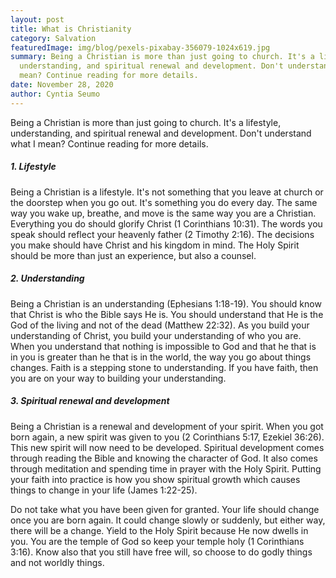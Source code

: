 ```yaml
---
layout: post
title: What is Christianity
category: Salvation
featuredImage: img/blog/pexels-pixabay-356079-1024x619.jpg
summary: Being a Christian is more than just going to church. It's a lifestyle,
  understanding, and spiritual renewal and development. Don't understand what I
  mean? Continue reading for more details.
date: November 28, 2020
author: Cyntia Seumo
---
```

<p>
Being a Christian is more than just going to church. It's a lifestyle, understanding, and spiritual renewal and development. Don't understand what I mean? Continue reading for more details.
</p>

<h5>1. Lifestyle</h5>
<p>
Being a Christian is a lifestyle. It's not something that you leave at church or the doorstep when you go out. It's something you do every day. The same way you wake up, breathe, and move is the same way you are a Christian. Everything you do should glorify Christ (<a>1 Corinthians 10:31</a>). The words you speak should reflect your heavenly father (<a>2 Timothy 2:16</a>). The decisions you make should have Christ and his kingdom in mind. The Holy Spirit should be more than just an experience, but also a counsel.
</p>

<h5>2. Understanding</h5>
<p>
Being a Christian is an understanding (<a>Ephesians 1:18-19</a>). You should know that Christ is who the Bible says He is. You should understand that He is the God of the living and not of the dead (<a>Matthew 22:32</a>). As you build your understanding of Christ, you build your understanding of who you are. When you understand that nothing is impossible to God and that he that is in you is greater than he that is in the world, the way you go about things changes. Faith is a stepping stone to understanding. If you have faith, then you are on your way to building your understanding.
</p>

<h5>3. Spiritual renewal and development</h5>
<p>
Being a Christian is a renewal and development of your spirit. When you got born again, a new spirit was given to you (<a>2 Corinthians 5:17</a>, <a>Ezekiel 36:26</a>). This new spirit will now need to be developed. Spiritual development comes through reading the Bible and knowing the character of God. It also comes through meditation and spending time in prayer with the Holy Spirit. Putting your faith into practice is how you show spiritual growth which causes things to change in your life (<a>James 1:22-25</a>).
</p>

<p>
Do not take what you have been given for granted. Your life should change once you are born again. It could change slowly or suddenly, but either way, there will be a change. Yield to the Holy Spirit because He now dwells in you. You are the temple of God so keep your temple holy (<a>1 Corinthians 3:16</a>). Know also that you still have free will, so choose to do godly things and not worldly things.
</p>